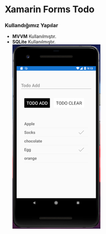 # Xamarin Forms Todo
### Kullandığımız Yapılar
* **MVVM** Kullanılmıştır.
* **SQLite** Kullanılmıştır. <br/>
![Resim kaldırılmıştır.](https://github.com/ihsan-guc/XamarinFormsTodo/blob/master/XamarinFormsTodo/Image/picture.png)
